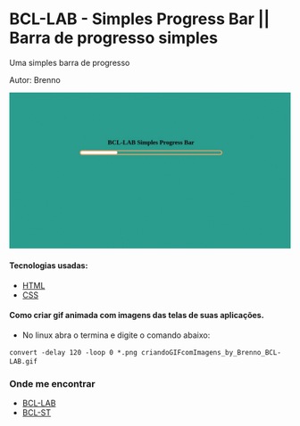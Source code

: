 # BCL-LAB - Simples Progress Bar || Barra de progresso simples

Uma simples barra de progresso

Autor: Brenno


![tela](bcl-lab_screen.gif)

#### Tecnologias usadas:
- [HTML](https://www.w3schools.com/html/default.asp)
- [CSS](https://developer.mozilla.org/pt-BR/docs/Web/CSS)


#### Como criar gif animada com imagens das telas de suas aplicações.

- No linux abra o termina e digite o comando abaixo:
```bach
convert -delay 120 -loop 0 *.png criandoGIFcomImagens_by_Brenno_BCL-LAB.gif
```

### Onde me encontrar

- [BCL-LAB](https://www.youtube.com/channel/UCr2gZzk_SAA53JzfRw7BL7g)
- [BCL-ST](https://www.bcl-st.com.br)
